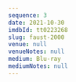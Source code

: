 ```yaml
---
sequence: 3
date: 2021-10-30
imdbId: tt0223268
slug: faust-2000
venue: null
venueNotes: null
medium: Blu-ray
mediumNotes: null
---
```



